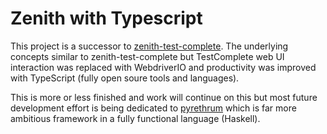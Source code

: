 # Zenith with Typescript

This project is a successor to [zenith-test-complete](https://github.com/theGhostJW/zenith-test-complete). The underlying concepts similar to zenith-test-complete but TestComplete web UI interaction was replaced with WebdriverIO and productivity was improved with TypeScript (fully open soure tools and languages).

This is more or less finished and work will continue on this but most future development effort is being dedicated to [pyrethrum](https://github.com/theGhostJW/pyrethrum) which is far more ambitious framework in a fully functional language (Haskell).
